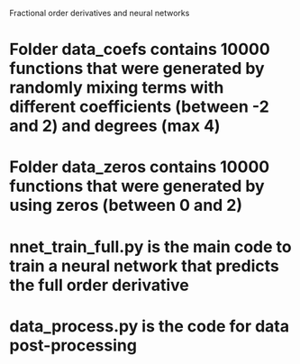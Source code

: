 Fractional order derivatives and neural networks

# Folder data_coefs contains 10000 functions that were generated by randomly mixing terms with different coefficients (between -2 and 2) and degrees (max 4)
# Folder data_zeros contains 10000 functions that were generated by using zeros (between 0 and 2)
# nnet_train_full.py is the main code to train a neural network that predicts the full order derivative
# data_process.py is the code for data post-processing
